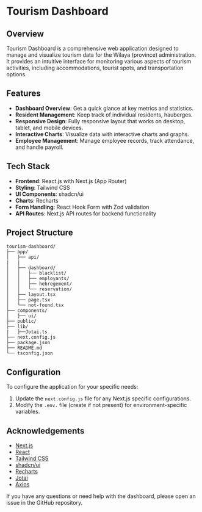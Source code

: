 # Tourism Dashboard

## Overview

Tourism Dashboard is a comprehensive web application designed to manage and visualize tourism data for the Wilaya (province) administration. It provides an intuitive interface for monitoring various aspects of tourism activities, including accommodations, tourist spots, and transportation options.

## Features

- **Dashboard Overview**: Get a quick glance at key metrics and statistics.
- **Resident Management**: Keep track of individual residents, hauberges.
- **Responsive Design**: Fully responsive layout that works on desktop, tablet, and mobile devices.
- **Interactive Charts**: Visualize data with interactive charts and graphs.
- **Employee Management**: Manage employee records, track attendance, and handle payroll.

## Tech Stack

- **Frontend**: React.js with Next.js (App Router)
- **Styling**: Tailwind CSS
- **UI Components**: shadcn/ui
- **Charts**: Recharts
- **Form Handling**: React Hook Form with Zod validation
- **API Routes**: Next.js API routes for backend functionality

## Project Structure

```
tourism-dashboard/
├── app/
│   ├── api/
|   | 
│   ├── dashboard/
│   │   ├── blacklist/
│   │   ├── employants/
│   │   ├── hebregement/
│   │   └── reservation/
│   ├── layout.tsx
│   ├── page.tsx
│   └── not-found.tsx
├── components/
│   ├── ui/
├── public/
├── lib/
|   ├──Jotai.ts
├── next.config.js
├── package.json
├── README.md
└── tsconfig.json
```

## Configuration

To configure the application for your specific needs:

1. Update the `next.config.js` file for any Next.js specific configurations.
2. Modify the `.env.` file (create if not present) for environment-specific variables.

## Acknowledgements
- [Next.js](https://nextjs.org/)
- [React](https://reactjs.org/)
- [Tailwind CSS](https://tailwindcss.com/)
- [shadcn/ui](https://ui.shadcn.com/)
- [Recharts](https://recharts.org/)
- [Jotai](https://jotai.org/)
- [Axios](https://axios-http.com/)



If you have any questions or need help with the dashboard, please open an issue in the GitHub repository.
